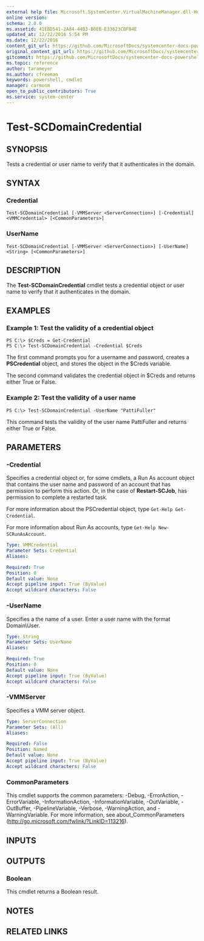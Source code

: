 ```yaml
---
external help file: Microsoft.SystemCenter.VirtualMachineManager.dll-Help.xml
online version: 
schema: 2.0.0
ms.assetid: 41EBD541-2A84-44B3-B0EB-E33623CBFB4E
updated_at: 12/22/2016 5:54 PM
ms.date: 12/22/2016
content_git_url: https://github.com/MicrosoftDocs/systemcenter-docs-powershell/blob/live/systemcenter-cmdlets/SystemCenter2016/VirtualMachineManager/vlatest/Test-SCDomainCredential.md
original_content_git_url: https://github.com/MicrosoftDocs/systemcenter-docs-powershell/blob/live/systemcenter-cmdlets/SystemCenter2016/VirtualMachineManager/vlatest/Test-SCDomainCredential.md
gitcommit: https://github.com/MicrosoftDocs/systemcenter-docs-powershell/blob/17c3a51bd892aad46c731d9f381f0704b4815004/systemcenter-cmdlets/SystemCenter2016/VirtualMachineManager/vlatest/Test-SCDomainCredential.md
ms.topic: reference
author: tarameyer
ms.author: cfreeman
keywords: powershell, cmdlet
manager: carmonm
open_to_public_contributors: True
ms.service: system-center
---
```


# Test-SCDomainCredential

## SYNOPSIS
Tests a credential or user name to verify that it authenticates in the domain.

## SYNTAX

### Credential
```
Test-SCDomainCredential [-VMMServer <ServerConnection>] [-Credential] <VMMCredential> [<CommonParameters>]
```

### UserName
```
Test-SCDomainCredential [-VMMServer <ServerConnection>] [-UserName] <String> [<CommonParameters>]
```

## DESCRIPTION
The **Test-SCDomainCredential** cmdlet tests a credential object or user name to verify that it authenticates in the domain.

## EXAMPLES

### Example 1: Test the validity of a credential object
```
PS C:\> $Creds = Get-Credential
PS C:\> Test-SCDomainCredential -Credential $Creds
```

The first command prompts you for a username and password, creates a **PSCredential** object, and stores the object in the $Creds variable.

The second command validates the credential object in $Creds and returns either True or False.

### Example 2: Test the validity of a user name
```
PS C:\> Test-SCDomainCredential -UserName "PattiFuller"
```

This command tests the validity of the user name PattiFuller and returns either True or False.

## PARAMETERS

### -Credential
Specifies a credential object or, for some cmdlets, a Run As account object that contains the user name and password of an account that has permission to perform this action.
Or, in the case of **Restart-SCJob**, has permission to complete a restarted task.

For more information about the PSCredential object, type `Get-Help Get-Credential`.

For more information about Run As accounts, type `Get-Help New-SCRunAsAccount`.

```yaml
Type: VMMCredential
Parameter Sets: Credential
Aliases: 

Required: True
Position: 0
Default value: None
Accept pipeline input: True (ByValue)
Accept wildcard characters: False
```

### -UserName
Specifies a the name of a user.
Enter a user name with the format Domain\User.

```yaml
Type: String
Parameter Sets: UserName
Aliases: 

Required: True
Position: 0
Default value: None
Accept pipeline input: True (ByValue)
Accept wildcard characters: False
```

### -VMMServer
Specifies a VMM server object.

```yaml
Type: ServerConnection
Parameter Sets: (All)
Aliases: 

Required: False
Position: Named
Default value: None
Accept pipeline input: True (ByValue)
Accept wildcard characters: False
```

### CommonParameters
This cmdlet supports the common parameters: -Debug, -ErrorAction, -ErrorVariable, -InformationAction, -InformationVariable, -OutVariable, -OutBuffer, -PipelineVariable, -Verbose, -WarningAction, and -WarningVariable. For more information, see about_CommonParameters (http://go.microsoft.com/fwlink/?LinkID=113216).

## INPUTS

## OUTPUTS

### Boolean
This cmdlet returns a Boolean result.

## NOTES

## RELATED LINKS

